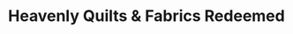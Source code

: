 ---
title: "Heavenly Quilts & Fabrics Redeemed"
url: /onalaska/heavenly-quilts-und-fabrics-redeemed/
shop: Textil
---